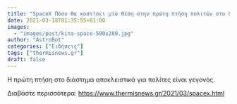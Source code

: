 ```yaml
---
title: "SpaceX Πόσο θα κοστίσει μία θέση στην πρώτη πτήση πολιτών στο διάστημα"
date: 2021-03-18T01:35:55+01:00
images:
  - "images/post/kina-space-500x280.jpg"
author: "AstroBot"
categories: ["Ειδήσεις"]
tags: ["thermisnews.gr"]
draft: false
---
```


Η πρώτη πτήση στο διάστημα αποκλειστικά για πολίτες είναι γεγονός.

Διαβάστε περισσότερα: https://www.thermisnews.gr/2021/03/spacex.html
